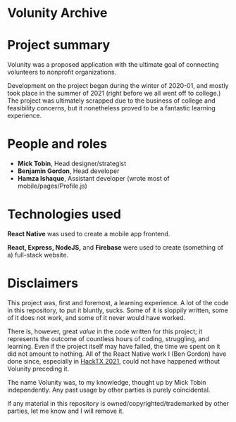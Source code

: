 # Volunity Archive

# Project summary


Volunity was a proposed application with the ultimate goal of connecting volunteers to nonprofit organizations. 

Development on the project began during the winter of 2020-01, and mostly took place in the summer of 2021 (right before we all went off to college.) The project was ultimately scrapped due to the business of college and feasibility concerns, but it nonetheless proved to be a fantastic learning experience.

# People and roles


- **Mick Tobin**, Head designer/strategist
- **Benjamin Gordon**, Head developer
- **Hamza Ishaque**, Assistant developer (wrote most of mobile/pages/Profile.js)

# Technologies used


**React Native** was used to create a mobile app frontend.

**React, Express, NodeJS,** and **Firebase** were used to create (something of a) full-stack website. 


# Disclaimers

This project was, first and foremost, a learning experience. A lot of the code in this repository, to put it bluntly, sucks. Some of it is sloppily written, some of it does not work, and some of it never would have worked. 

There is, however, great *value* in the code written for this project; it represents the outcome of countless hours of coding, struggling, and learning. Even if the project itself may have failed, the time we spent on it did not amount to nothing.
All of the React Native work I (Ben Gordon) have done since, especially in [HackTX 2021,](https://github.com/consilia-proj/consilia-mobile-app) could not have happened without Volunity preceding it.

The name Volunity was, to my knowledge, thought up by Mick Tobin independently. Any past usage by other parties is purely coincidental.

If any material in this repository is owned/copyrighted/trademarked by other parties, let me know and I will remove it.

